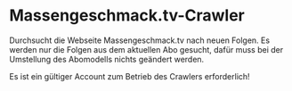 # Massengeschmack.tv-Crawler

Durchsucht die Webseite Massengeschmack.tv nach neuen Folgen.
Es werden nur die Folgen aus dem aktuellen Abo gesucht, dafür muss bei der Umstellung des Abomodells nichts geändert werden.

Es ist ein gültiger Account zum Betrieb des Crawlers erforderlich!